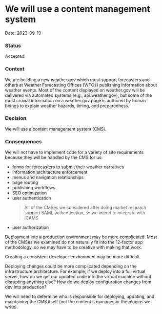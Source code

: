 # We will use a content management system

Date: 2023-09-19

### Status

Accepted

### Context

We are building a new weather.gov which must support forecasters and others at Weather Forecasting Offices (WFOs) publishing information about weather events. Most of the content displayed on weather.gov will be delivered via automated systems (e.g., api.weather.gov), but some of the most crucial information on a weather.gov page is authored by human beings to explain weather hazards, timing, and preparedness.

### Decision

We will use a content management system (CMS).

### Consequences

We will not have to implement code for a variety of site requirements because they will be handled by the CMS for us:
- forms for forecasters to submit their weather narratives
- information architecture enforcement
- menus and navigation relationships
- page routing
- publishing workflows
- SEO optimization
- user authentication
  > All of the CMSes we considered after doing market research support SAML authentication, so we intend to integrate with ICAMS
- user authorization

Deployment into a production environment may be more complicated. Most of the CMSes we examined do not naturally fit into the 12-factor app methodology, so we may have to be creative with making that work.

Creating a consistent developer environment may be more difficult.

Deploying changes could be more complicated depending on the infrastructure architecture. For example, if we deploy into a full virtual server, how do we get our updated code into the virtual machine without disrupting anything else? How do we deploy configuration changes from dev into production?

We will need to determine who is responsible for deploying, updating, and maintaining the CMS itself (not the content it manages or the plugins we write).
